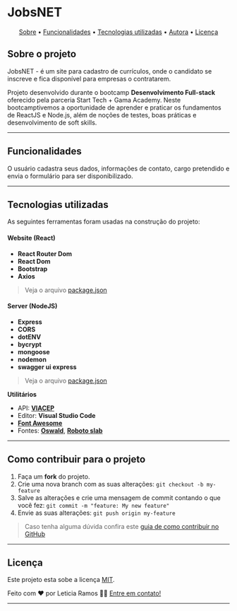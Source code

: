 # JobsNET

<p align="center">
 <a href="#-sobre-o-projeto">Sobre</a> •
 <a href="#-funcionalidades">Funcionalidades</a> •
 <a href="#-tecnologias">Tecnologias utilizadas</a> •  
 <a href="#-autor">Autora</a> • 
 <a href="#user-content--licença">Licença</a>
</p>


## Sobre o projeto

JobsNET - é um site para cadastro de currículos, onde o candidato se inscreve e fica disponível para empresas o contratarem.

Projeto desenvolvido durante o bootcamp **Desenvolvimento Full-stack** oferecido pela parceria Start Tech + Gama Academy.
Neste bootcamptivemos a oportunidade de aprender e praticar os fundamentos de ReactJS e Node.js, além de noções de testes, boas práticas e desenvolvimento de soft skills.

---

## Funcionalidades

O usuário cadastra seus dados, informações de contato, cargo pretendido e envia o formulário para ser disponibilizado.

---

<!-- ## 🎨 Layout -->



## Tecnologias utilizadas

As seguintes ferramentas foram usadas na construção do projeto:

#### **Website**  **(React)**

-   **React Router Dom**
-   **React Dom**
-   **Bootstrap**
-   **Axios**

> Veja o arquivo  [package.json](https://github.com/Leticia-R/projeto-final-gama-start-tech/blob/main/frontend-proj-gama-st/package.json)

#### **Server**  **(NodeJS)**

-   **Express**
-   **CORS**
-   **dotENV**
-   **bycrypt**
-   **mongoose**
-   **nodemon**
-   **swagger ui express**

> Veja o arquivo  [package.json](https://github.com/Leticia-R/projeto-final-gama-start-tech/blob/main/backend-proj-gama-st/package.json)

**Utilitários**


-   API:  **[VIACEP](https://viacep.com.br/)**  
-   Editor:  **Visual Studio Code**
-   **[Font Awesome](https://fontawesome.com/)**
-   Fontes:  **[Oswald](https://fonts.google.com/specimen/Oswald)**,  **[Roboto slab](https://fonts.google.com/specimen/Roboto+Slab)**

---

## Como contribuir para o projeto

1. Faça um **fork** do projeto.
2. Crie uma nova branch com as suas alterações: `git checkout -b my-feature`
3. Salve as alterações e crie uma mensagem de commit contando o que você fez: `git commit -m "feature: My new feature"`
4. Envie as suas alterações: `git push origin my-feature`
> Caso tenha alguma dúvida confira este [guia de como contribuir no GitHub](./CONTRIBUTING.md)


---

## Licença

Este projeto esta sobe a licença [MIT](./LICENSE).

Feito com ❤️ por Leticia Ramos 👋🏽 [Entre em contato!](https://www.linkedin.com/in/ramos-leticia/)

---

